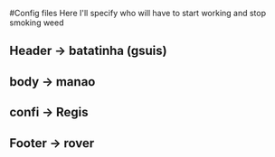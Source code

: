 #Config files
Here I'll specify who will have to start working and stop smoking weed

## Header -> batatinha (gsuis)
## body -> manao
## confi -> Regis
## Footer -> rover
